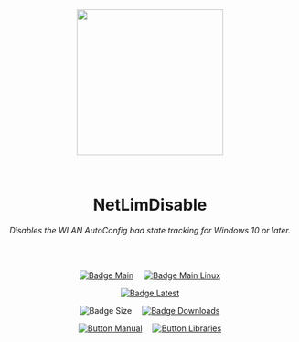 
<div align = center>

<br>
<br>
    
<img
  src = 'https://cdn.jsdelivr.net/gh/Aptivi/NetLimDisable@main/NetLimDisable/OfficialAppIcon-NetLimDisable-512.png'
  width = 256
  align = center
/>

<br>

# NetLimDisable
    
*Disables the WLAN AutoConfig bad state tracking for Windows 10 or later.*

<br>
<br>

[![Badge Main]][Main]   
[![Badge Main Linux]][Main Linux]

[![Badge Latest]][Latest]

![Badge Size]   
[![Badge Downloads]][Releases]

[![Button Manual]][Manual]   
[![Button Libraries]][Libraries]

</div>
    
<br>

</div>


<!----------------------------------------------------------------------------->

[Releases]: https://github.com/Aptivi/NetLimDisable/releases
[Latest]: https://github.com/Aptivi/NetLimDisable/releases/latest

[Main]: https://github.com/Aptivi/NetLimDisable/actions/workflows/build-win.yml
[Main Linux]: https://github.com/Aptivi/NetLimDisable/actions/workflows/build-linux.yml

[Libraries]: https://aptivi.gitbook.io/netlimdisable-manual/project-dependencies
[Manual]: https://aptivi.gitbook.io/netlimdisable-manual/

<!----------------------------------[ Badges ]--------------------------------->

[Badge Downloads]: https://img.shields.io/github/downloads/Aptivi/NetLimDisable/total?color=217346&label=Downloads&style=for-the-badge&logoColor=white&logo=DocuSign&labelColor=2d9d5f
[Badge Latest]: https://img.shields.io/github/v/release/Aptivi/NetLimDisable?color=212121&include_prereleases&label=github&style=for-the-badge&logoColor=white&logo=AzureArtifacts&labelColor=303030
[Badge Size]: https://img.shields.io/github/repo-size/Aptivi/NetLimDisable?color=bb4a28&label=size&logoColor=white&style=for-the-badge&logo=GoogleAnalytics&labelColor=E85C33

[Badge Main]: https://github.com/Aptivi/NetLimDisable/actions/workflows/build-win.yml/badge.svg
[Badge Main Linux]: https://github.com/Aptivi/NetLimDisable/actions/workflows/build-linux.yml/badge.svg


<!---------------------------------[ Buttons ]--------------------------------->

[Button Libraries]: https://img.shields.io/badge/Libraries-EA8220?style=for-the-badge&logoColor=white&logo=AzureArtifacts
[Button Manual]: https://img.shields.io/badge/Docs-blueviolet?style=for-the-badge&logoColor=white&logo=GitBook
